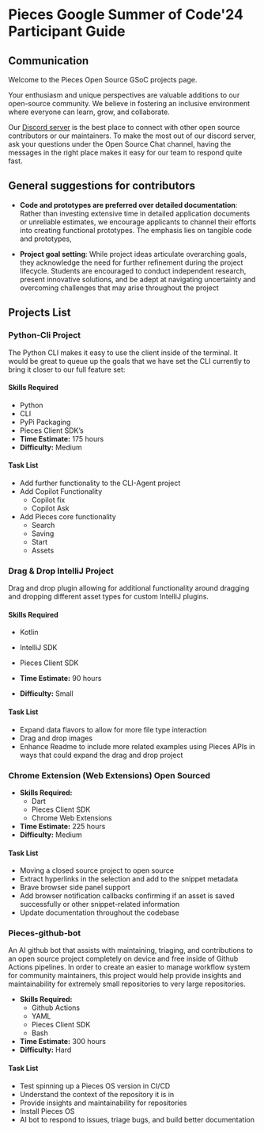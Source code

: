 # Pieces Google Summer of Code'24 Participant Guide

## **Communication**

Welcome to the Pieces Open Source GSoC projects page. 

Your enthusiasm and unique perspectives are valuable additions to our open-source community. We believe in fostering an inclusive environment where everyone can learn, grow, and collaborate. 

Our [Discord server](discord.com/getpieces) is the best place to connect with other open source contributors or our maintainers. To make the most out of our discord server, ask your questions under the Open Source Chat channel, having the messages in the right place makes it easy for our team to respond quite fast. 


## **General suggestions for contributors**
- **Code and prototypes are preferred over detailed documentation**:
  Rather than investing extensive time in detailed application documents or unreliable estimates, we encourage applicants to channel their efforts into creating functional prototypes. The emphasis lies on tangible code and prototypes, 

- **Project goal setting**:
 While project ideas articulate overarching goals, they acknowledge the need for further refinement during the project lifecycle. Students are encouraged to conduct independent research, present innovative solutions, and be adept at navigating uncertainty and overcoming challenges that may arise throughout the project

## **Projects List**

### Python-Cli Project

The Python CLI makes it easy to use the client inside of the terminal. It would be great to queue up the goals that we have set the CLI currently to bring it closer to our full feature set:
	

#### Skills Required
  - Python
  - CLI
  - PyPi Packaging
  - Pieces Client SDK’s
- **Time Estimate:** 175 hours
- **Difficulty:** Medium

#### Task List

- Add further functionality to the CLI-Agent project
- Add Copilot Functionality
  - Copilot fix
  - Copilot Ask
- Add Pieces core functionality
  - Search
  - Saving
  - Start
  - Assets


### Drag & Drop IntelliJ Project

Drag and drop plugin allowing for additional functionality around dragging and dropping different asset types for custom IntelliJ plugins.

#### Skills Required

- Kotlin
- IntelliJ SDK
- Pieces Client SDK

- **Time Estimate:** 90 hours
- **Difficulty:** Small

#### Task List

- Expand data flavors to allow for more file type interaction
- Drag and drop images
- Enhance Readme to include more related examples using Pieces APIs in ways that could expand the drag and drop project

### Chrome Extension (Web Extensions) Open Sourced

- **Skills Required:**
  - Dart
  - Pieces Client SDK
  - Chrome Web Extensions
- **Time Estimate:** 225 hours
- **Difficulty:** Medium

#### Task List

- Moving a closed source project to open source
- Extract hyperlinks in the selection and add to the snippet metadata
- Brave browser side panel support
- Add browser notification callbacks confirming if an asset is saved successfully or other snippet-related information
- Update documentation throughout the codebase

### Pieces-github-bot

An AI github bot that assists with maintaining, triaging, and contributions to an open source project completely on device and free inside of Github Actions pipelines. In order to create an easier to manage workflow system for community maintainers, this project would help provide insights and maintainability for extremely small repositories to very large repositories.

- **Skills Required:**
  - Github Actions
  - YAML
  - Pieces Client SDK
  - Bash
- **Time Estimate:** 300 hours
- **Difficulty:** Hard

#### Task List

- Test spinning up a Pieces OS version in CI/CD
- Understand the context of the repository it is in
- Provide insights and maintainability for repositories
- Install Pieces OS
- AI bot to respond to issues, triage bugs, and build better documentation

